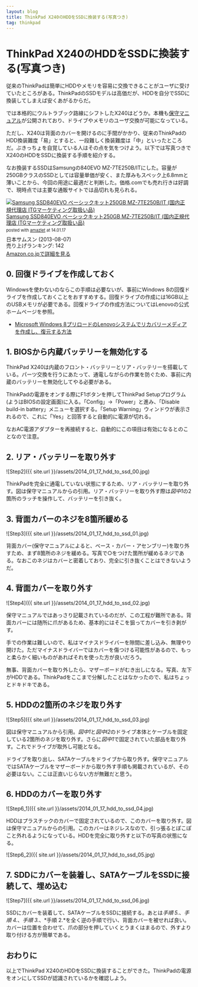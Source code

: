 ```yaml
---
layout: blog
title: ThinkPad X240のHDDをSSDに換装する(写真つき)
tag: thinkpad
---
```


# ThinkPad X240のHDDをSSDに換装する(写真つき)

従来のThinkPadは簡単にHDDやメモリを容易に交換できることがユーザに受けていたところがある。ThinkPadのSSDモデルは高価だが、HDDを自分でSSDに換装してしまえば安くあがるからだ。

では本格的にウルトラブック路線にシフトしたX240はどうか。本機も[保守マニュアル](http://download.lenovo.com/jp/mobiles_pdf/sp40a26001_j.pdf)が公開されており、ドライブやメモリのユーザ交換が可能になっている。

ただし、X240は背面のカバーを開けるのに手間がかかり、従来のThinkPadのHDD換装難度「易」とすると、一段難しく換装難度は「中」といったところだ。ぶきっちょを自覚している人はその点を気をつけよう。以下では写真つきでX240のHDDをSSDに換装する手順を紹介する。

なお換装するSSDはSamsungの840EVO MZ-7TE250B/ITにした。容量が250GBクラスのSSDとしては容量単価が安く、また厚みもスペック上6.8mmと薄いことから、今回の用途に最適だと判断した。価格.comでも売れ行きは好調で、現時点では主要な通販サイトでは品切れも見られる。

<div class="amazlet-box" style="margin-bottom:0px;"><div class="amazlet-image" style="float:left;margin:0px 12px 1px 0px;"><a href="http://www.amazon.co.jp/exec/obidos/ASIN/B00E5YOPZI/xmisao-22/ref=nosim/" name="amazletlink" target="_blank"><img src="http://ecx.images-amazon.com/images/I/413Vg%2BfvzoL._SL160_.jpg" alt="Samsung SSD840EVO ベーシックキット250GB MZ-7TE250B/IT (国内正規代理店 ITGマーケティング取扱い品)" style="border: none;" /></a></div><div class="amazlet-info" style="line-height:120%; margin-bottom: 10px"><div class="amazlet-name" style="margin-bottom:10px;line-height:120%"><a href="http://www.amazon.co.jp/exec/obidos/ASIN/B00E5YOPZI/xmisao-22/ref=nosim/" name="amazletlink" target="_blank">Samsung SSD840EVO ベーシックキット250GB MZ-7TE250B/IT (国内正規代理店 ITGマーケティング取扱い品)</a><div class="amazlet-powered-date" style="font-size:80%;margin-top:5px;line-height:120%">posted with <a href="http://www.amazlet.com/" title="amazlet" target="_blank">amazlet</a> at 14.01.17</div></div><div class="amazlet-detail">日本サムスン (2013-08-07)<br />売り上げランキング: 142<br /></div><div class="amazlet-sub-info" style="float: left;"><div class="amazlet-link" style="margin-top: 5px"><a href="http://www.amazon.co.jp/exec/obidos/ASIN/B00E5YOPZI/xmisao-22/ref=nosim/" name="amazletlink" target="_blank">Amazon.co.jpで詳細を見る</a></div></div></div><div class="amazlet-footer" style="clear: left"></div></div>

## 0. 回復ドライブを作成しておく

Windowsを使わないのならこの手順は必要ないが、事前にWindows 8の回復ドライブを作成しておくことをおすすめする。回復ドライブの作成には16GB以上のUSBメモリが必要である。回復ドライブの作成方法についてはLenovoの公式ホームページを参照。

- [Microsoft Windows 8プリロードのLenovoシステムでリカバリーメディアを作成し、復元する方法](http://support.lenovo.com/ja_JP/research/hints-or-tips/detail.page?AliasID=SF12-D0247)

## 1. BIOSから内蔵バッテリーを無効化する

ThinkPad X240は内蔵のフロント・バッテリーとリア・バッテリーを搭載している。パーツ交換を行うにあたって、通電しながらの作業を防ぐため、事前に内蔵のバッテリーを無効化してやる必要がある。

ThinkPadの電源をオンする際にF1ボタンを押してThinkPad Setupプログラム(ようはBIOSの設定画面)に入る。「Config」->「Power」と進み、「Disable build-in battery」メニューを選択する。「Setup Warning」ウィンドウが表示されるので、これに「Yes」と回答すると自動的に電源が切れる。

なおAC電源アダプターを再接続すると、自動的にこの項目は有効になるとのことなので注意。

## 2. リア・バッテリーを取り外す

![Step2]({{ site.url }}/assets/2014_01_17_hdd_to_ssd_00.jpg)

ThinkPadを完全に通電していない状態にするため、リア・バッテリーを取り外す。図は保守マニュアルからの引用。リア・バッテリーを取り外す際は*図中1*の2箇所のラッチを操作して、バッテリーを引き抜く。

## 3. 背面カバーのネジを8箇所緩める

![Step3]({{ site.url }}/assets/2014_01_17_hdd_to_ssd_01.jpg)

背面カバー(保守マニュアルによると、ベース・カバー・アセンブリー)を取り外すため、まず8箇所のネジを緩める。写真で○をつけた箇所が緩めるネジである。なおこのネジはカバーと密着しており、完全に引き抜くことはできないようだ。

## 4. 背面カバーを取り外す

![Step4]({{ site.url }}/assets/2014_01_17_hdd_to_ssd_02.jpg)

保守マニュアルではあっさり記載されているのだが、この工程が難所である。背面カバーには随所に爪があるため、基本的にはそこを狙ってカバーを引き剥がす。

手での作業は難しいので、私はマイナスドライバーを隙間に差し込み、無理やり開けた。ただマイナスドライバーではカバーを傷つける可能性があるので、もっと柔らかく細いものがあればそれを使った方が良いだろう。

無事、背面カバーを取り外したら、マザーボードがむき出しになる。写真、左下がHDDである。ThinkPadをここまで分解したことはなかったので、私はちょっとドキドキである。

## 5. HDDの2箇所のネジを取り外す

![Step5]({{ site.url }}/assets/2014_01_17_hdd_to_ssd_03.jpg)

図は保守マニュアルから引用。*図中1*と*図中l2*のドライブ本体とケーブルを固定している2箇所のネジを取り外す。さらに*図中1*で固定されていた部品を取り外す。これでドライブが取外し可能となる。

ドライブを取り出し、SATAケーブルをドライブから取り外す。保守マニュアルではSATAケーブルをマザーボードから取り外す手順も掲載されているが、その必要はない。ここは正直いじらない方が無難だと思う。

## 6. HDDのカバーを取り外す

![Step6_1]({{ site.url }}/assets/2014_01_17_hdd_to_ssd_04.jpg)

HDDはプラスチックのカバーで固定されているので、このカバーを取り外す。図は保守マニュアルからの引用。このカバーはネジレスなので、引っ張るとぽこぽこと外れるようになっている。HDDを完全に取り外すと以下の写真の状態になる。

![Step6_2]({{ site.url }}/assets/2014_01_17_hdd_to_ssd_05.jpg)

## 7. SDDにカバーを装着し、SATAケーブルをSSDに接続して、埋め込む

![Step7]({{ site.url }}/assets/2014_01_17_hdd_to_ssd_06.jpg)

SSDにカバーを装着して、SATAケーブルをSSDに接続する。あとは*手順 5.*、*手順 4.*、*手順 3.*、*手順 2.*を全く逆の手順で行い、背面カバーを被せれば良い。カバーは位置を合わせて、爪の部分を押していくとうまくはまるので、外すより取り付ける方が簡単である。

## おわりに

以上でThinkPad X240のHDDをSSDに換装することができた。ThinkPadの電源をオンにしてSSDが認識されているかを確認しよう。
